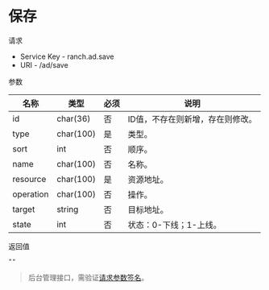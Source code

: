 # 保存

请求
- Service Key - ranch.ad.save
- URI - /ad/save

参数

|名称|类型|必须|说明|
|---|---|---|---|
|id|char(36)|否|ID值，不存在则新增，存在则修改。|
|type|char(100)|是|类型。|
|sort|int|否|顺序。|
|name|char(100)|否|名称。|
|resource|char(100)|是|资源地址。|
|operation|char(100)|否|操作。|
|target|string|否|目标地址。|
|state|int|否|状态：0-下线；1-上线。|

返回值
```
""
```

> 后台管理接口，需验证[请求参数签名](https://github.com/heisedebaise/tephra/blob/master/tephra-ctrl/doc/sign.md)。
